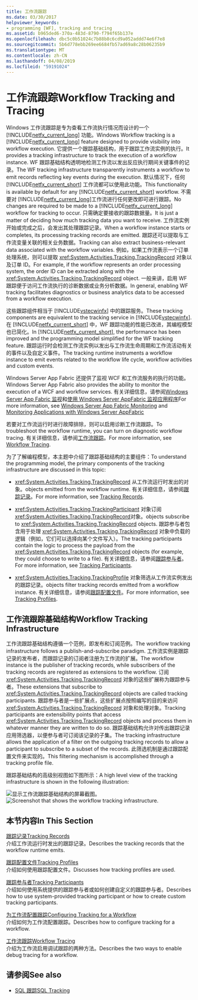 ```yaml
---
title: 工作流跟踪
ms.date: 03/30/2017
helpviewer_keywords:
- programming [WF], tracking and tracing
ms.assetid: b965ded6-370a-483d-8790-f794f65b137e
ms.openlocfilehash: dbc5c0b51024c7b88b8c6cd9a052addd74e6f7e8
ms.sourcegitcommit: 5b6d778ebb269ee6684fb57ad69a8c28b06235b9
ms.translationtype: MT
ms.contentlocale: zh-CN
ms.lasthandoff: 04/08/2019
ms.locfileid: "59191024"
---
```

# <a name="workflow-tracking-and-tracing"></a><span data-ttu-id="55ca6-102">工作流跟踪</span><span class="sxs-lookup"><span data-stu-id="55ca6-102">Workflow Tracking and Tracing</span></span>
<span data-ttu-id="55ca6-103">Windows 工作流跟踪是专为查看工作流执行情况而设计的一个 [!INCLUDE[netfx_current_long](../../../includes/netfx-current-long-md.md)] 功能。</span><span class="sxs-lookup"><span data-stu-id="55ca6-103">Windows Workflow tracking is a [!INCLUDE[netfx_current_long](../../../includes/netfx-current-long-md.md)] feature designed to provide visibility into workflow execution.</span></span> <span data-ttu-id="55ca6-104">它提供一个跟踪基础结构，用于跟踪工作流实例的执行。</span><span class="sxs-lookup"><span data-stu-id="55ca6-104">It provides a tracking infrastructure to track the execution of a workflow instance.</span></span> <span data-ttu-id="55ca6-105">WF 跟踪基础结构透明地检测工作流以发出反应执行期间关键事件的记录。</span><span class="sxs-lookup"><span data-stu-id="55ca6-105">The WF tracking infrastructure transparently instruments a workflow to emit records reflecting key events during the execution.</span></span> <span data-ttu-id="55ca6-106">默认情况下，任何 [!INCLUDE[netfx_current_short](../../../includes/netfx-current-short-md.md)] 工作流都可以使用此功能。</span><span class="sxs-lookup"><span data-stu-id="55ca6-106">This functionality is available by default for any [!INCLUDE[netfx_current_short](../../../includes/netfx-current-short-md.md)] workflow.</span></span> <span data-ttu-id="55ca6-107">不需要对 [!INCLUDE[netfx_current_long](../../../includes/netfx-current-long-md.md)]工作流进行任何更改即可进行跟踪。</span><span class="sxs-lookup"><span data-stu-id="55ca6-107">No changes are required to be made to a [!INCLUDE[netfx_current_long](../../../includes/netfx-current-long-md.md)] workflow for tracking to occur.</span></span> <span data-ttu-id="55ca6-108">只需确定要接收的跟踪数据量。</span><span class="sxs-lookup"><span data-stu-id="55ca6-108">It is just a matter of deciding how much tracking data you want to receive.</span></span> <span data-ttu-id="55ca6-109">工作流实例开始或完成之后，会发出其处理跟踪记录。</span><span class="sxs-lookup"><span data-stu-id="55ca6-109">When a workflow instance starts or completes, its processing tracking records are emitted.</span></span> <span data-ttu-id="55ca6-110">跟踪还可以提取与工作流变量关联的相关业务数据。</span><span class="sxs-lookup"><span data-stu-id="55ca6-110">Tracking can also extract business-relevant data associated with the workflow variables.</span></span> <span data-ttu-id="55ca6-111">例如，如果工作流表示一个订单处理系统，则可以提取 <xref:System.Activities.Tracking.TrackingRecord> 对象以及订单 ID。</span><span class="sxs-lookup"><span data-stu-id="55ca6-111">For example, if the workflow represents an order processing system, the order ID can be extracted along with the <xref:System.Activities.Tracking.TrackingRecord> object.</span></span> <span data-ttu-id="55ca6-112">一般来讲，启用 WF 跟踪便于访问工作流执行的诊断数据或业务分析数据。</span><span class="sxs-lookup"><span data-stu-id="55ca6-112">In general, enabling WF tracking facilitates diagnostics or business analytics data to be accessed from a workflow execution.</span></span>  
  
 <span data-ttu-id="55ca6-113">这些跟踪组件相当于 [!INCLUDE[vstecwinfx](../../../includes/vstecwinfx-md.md)] 中的跟踪服务。</span><span class="sxs-lookup"><span data-stu-id="55ca6-113">These tracking components are equivalent to the tracking service in [!INCLUDE[vstecwinfx](../../../includes/vstecwinfx-md.md)].</span></span> <span data-ttu-id="55ca6-114">在 [!INCLUDE[netfx_current_short](../../../includes/netfx-current-short-md.md)] 中，WF 跟踪功能的性能已改进，其编程模型也已简化。</span><span class="sxs-lookup"><span data-stu-id="55ca6-114">In [!INCLUDE[netfx_current_short](../../../includes/netfx-current-short-md.md)], the performance has been improved and the programming model simplified for the WF tracking feature.</span></span> <span data-ttu-id="55ca6-115">跟踪运行时会检测工作流实例以发出与工作流生命周期和工作流活动有关的事件以及自定义事件。</span><span class="sxs-lookup"><span data-stu-id="55ca6-115">The tracking runtime instruments a workflow instance to emit events related to the workflow life cycle, workflow activities and custom events.</span></span>  
  
 <span data-ttu-id="55ca6-116">Windows Server App Fabric 还提供了监视 WCF 和工作流服务的执行的功能。</span><span class="sxs-lookup"><span data-stu-id="55ca6-116">Windows Server App Fabric also provides the ability to monitor the execution of a WCF and workflow services.</span></span> <span data-ttu-id="55ca6-117">有关详细信息，请参阅[Windows Server App Fabric 监视](https://go.microsoft.com/fwlink/?LinkId=201273)和[使用 Windows Server AppFabric 监视应用程序](https://go.microsoft.com/fwlink/?LinkId=201287)</span><span class="sxs-lookup"><span data-stu-id="55ca6-117">For more information, see [Windows Server App Fabric Monitoring](https://go.microsoft.com/fwlink/?LinkId=201273) and [Monitoring Applications with Windows Server AppFabric](https://go.microsoft.com/fwlink/?LinkId=201287)</span></span>  
  
 <span data-ttu-id="55ca6-118">若要对工作流运行时进行故障排除，则可以启用诊断工作流跟踪。</span><span class="sxs-lookup"><span data-stu-id="55ca6-118">To troubleshoot the workflow runtime, you can turn on diagnostic workflow tracing.</span></span> <span data-ttu-id="55ca6-119">有关详细信息，请参阅[工作流跟踪](workflow-tracing.md)。</span><span class="sxs-lookup"><span data-stu-id="55ca6-119">For more information, see [Workflow Tracing](workflow-tracing.md).</span></span>  
  
 <span data-ttu-id="55ca6-120">为了了解编程模型，本主题中介绍了跟踪基础结构的主要组件：</span><span class="sxs-lookup"><span data-stu-id="55ca6-120">To understand the programming model, the primary components of the tracking infrastructure are discussed in this topic:</span></span>  
  
-   <xref:System.Activities.Tracking.TrackingRecord> <span data-ttu-id="55ca6-121">从工作流运行时发出的对象。</span><span class="sxs-lookup"><span data-stu-id="55ca6-121">objects emitted from the workflow runtime.</span></span> <span data-ttu-id="55ca6-122">有关详细信息，请参阅[跟踪记录](tracking-records.md)。</span><span class="sxs-lookup"><span data-stu-id="55ca6-122">For more information, see [Tracking Records](tracking-records.md).</span></span>  
  
-   <xref:System.Activities.Tracking.TrackingParticipant> <span data-ttu-id="55ca6-123">对象订阅<xref:System.Activities.Tracking.TrackingRecord>对象。</span><span class="sxs-lookup"><span data-stu-id="55ca6-123">objects subscribe to <xref:System.Activities.Tracking.TrackingRecord> objects.</span></span> <span data-ttu-id="55ca6-124">跟踪参与者包含用于处理 <xref:System.Activities.Tracking.TrackingRecord> 对象中负载的逻辑（例如，它们可以选择向某个文件写入）。</span><span class="sxs-lookup"><span data-stu-id="55ca6-124">The tracking participants contain the logic to process the payload from the <xref:System.Activities.Tracking.TrackingRecord> objects (for example, they could choose to write to a file).</span></span> <span data-ttu-id="55ca6-125">有关详细信息，请参阅[跟踪参与者](tracking-participants.md)。</span><span class="sxs-lookup"><span data-stu-id="55ca6-125">For more information, see [Tracking Participants](tracking-participants.md).</span></span>  
  
-   <xref:System.Activities.Tracking.TrackingProfile> <span data-ttu-id="55ca6-126">对象筛选从工作流实例发出的跟踪记录。</span><span class="sxs-lookup"><span data-stu-id="55ca6-126">objects filter tracking records emitted from a workflow instance.</span></span> <span data-ttu-id="55ca6-127">有关详细信息，请参阅[跟踪配置文件](tracking-profiles.md)。</span><span class="sxs-lookup"><span data-stu-id="55ca6-127">For more information, see [Tracking Profiles](tracking-profiles.md).</span></span>  
  
## <a name="workflow-tracking-infrastructure"></a><span data-ttu-id="55ca6-128">工作流跟踪基础结构</span><span class="sxs-lookup"><span data-stu-id="55ca6-128">Workflow Tracking Infrastructure</span></span>  
 <span data-ttu-id="55ca6-129">工作流跟踪基础结构遵循一个范例，即发布和订阅范例。</span><span class="sxs-lookup"><span data-stu-id="55ca6-129">The workflow tracking infrastructure follows a publish-and-subscribe paradigm.</span></span> <span data-ttu-id="55ca6-130">工作流实例是跟踪记录的发布者，而跟踪记录的订阅者注册为工作流的扩展。</span><span class="sxs-lookup"><span data-stu-id="55ca6-130">The workflow instance is the publisher of tracking records, while subscribers of the tracking records are registered as extensions to the workflow.</span></span> <span data-ttu-id="55ca6-131">订阅 <xref:System.Activities.Tracking.TrackingRecord> 对象的这些扩展称为跟踪参与者。</span><span class="sxs-lookup"><span data-stu-id="55ca6-131">These extensions that subscribe to <xref:System.Activities.Tracking.TrackingRecord> objects are called tracking participants.</span></span> <span data-ttu-id="55ca6-132">跟踪参与者是一些扩展点，这些扩展点按照编写的目的来访问 <xref:System.Activities.Tracking.TrackingRecord> 对象和处理对象。</span><span class="sxs-lookup"><span data-stu-id="55ca6-132">Tracking participants are extensibility points that access <xref:System.Activities.Tracking.TrackingRecord> objects and process them in whatever manner they are written to do so.</span></span> <span data-ttu-id="55ca6-133">跟踪基础结构允许对传出跟踪记录应用筛选器，以便参与者可订阅该记录的子集。</span><span class="sxs-lookup"><span data-stu-id="55ca6-133">The tracking infrastructure allows the application of a filter on the outgoing tracking records to allow a participant to subscribe to a subset of the records.</span></span> <span data-ttu-id="55ca6-134">此筛选机制是通过跟踪配置文件来实现的。</span><span class="sxs-lookup"><span data-stu-id="55ca6-134">This filtering mechanism is accomplished through a tracking profile file.</span></span>  
  
 <span data-ttu-id="55ca6-135">跟踪基础结构的高级别视图如下图所示：</span><span class="sxs-lookup"><span data-stu-id="55ca6-135">A high level view of the tracking infrastructure is shown in the following illustration:</span></span>  
  
 <span data-ttu-id="55ca6-136">![显示工作流跟踪基础结构的屏幕截图。](./media/workflow-tracking-and-tracing/workflow-tracking-infrastructure.gif "西弗吉尼亚州")</span><span class="sxs-lookup"><span data-stu-id="55ca6-136">![Screenshot that shows the workflow tracking infrastructure.](./media/workflow-tracking-and-tracing/workflow-tracking-infrastructure.gif "WV")</span></span>  
  
## <a name="in-this-section"></a><span data-ttu-id="55ca6-137">本节内容</span><span class="sxs-lookup"><span data-stu-id="55ca6-137">In This Section</span></span>  
 [<span data-ttu-id="55ca6-138">跟踪记录</span><span class="sxs-lookup"><span data-stu-id="55ca6-138">Tracking Records</span></span>](tracking-records.md)  
 <span data-ttu-id="55ca6-139">介绍工作流运行时发出的跟踪记录。</span><span class="sxs-lookup"><span data-stu-id="55ca6-139">Describes the tracking records that the workflow runtime emits.</span></span>  
  
 [<span data-ttu-id="55ca6-140">跟踪配置文件</span><span class="sxs-lookup"><span data-stu-id="55ca6-140">Tracking Profiles</span></span>](tracking-profiles.md)  
 <span data-ttu-id="55ca6-141">介绍如何使用跟踪配置文件。</span><span class="sxs-lookup"><span data-stu-id="55ca6-141">Discusses how tracking profiles are used.</span></span>  
  
 [<span data-ttu-id="55ca6-142">跟踪参与者</span><span class="sxs-lookup"><span data-stu-id="55ca6-142">Tracking Participants</span></span>](tracking-participants.md)  
 <span data-ttu-id="55ca6-143">介绍如何使用系统提供的跟踪参与者或如何创建自定义的跟踪参与者。</span><span class="sxs-lookup"><span data-stu-id="55ca6-143">Describes how to use system-provided tracking participant or how to create custom tracking participants.</span></span>  
  
 [<span data-ttu-id="55ca6-144">为工作流配置跟踪</span><span class="sxs-lookup"><span data-stu-id="55ca6-144">Configuring Tracking for a Workflow</span></span>](configuring-tracking-for-a-workflow.md)  
 <span data-ttu-id="55ca6-145">介绍如何为工作流配置跟踪。</span><span class="sxs-lookup"><span data-stu-id="55ca6-145">Describes how to configure tracking for a workflow.</span></span>  
  
 [<span data-ttu-id="55ca6-146">工作流跟踪</span><span class="sxs-lookup"><span data-stu-id="55ca6-146">Workflow Tracing</span></span>](workflow-tracing.md)  
 <span data-ttu-id="55ca6-147">介绍为工作流启用调试跟踪的两种方法。</span><span class="sxs-lookup"><span data-stu-id="55ca6-147">Describes the two ways to enable debug tracing for a workflow.</span></span>  
  
## <a name="see-also"></a><span data-ttu-id="55ca6-148">请参阅</span><span class="sxs-lookup"><span data-stu-id="55ca6-148">See also</span></span>

- [<span data-ttu-id="55ca6-149">SQL 跟踪</span><span class="sxs-lookup"><span data-stu-id="55ca6-149">SQL Tracking</span></span>](./samples/sql-tracking.md)
